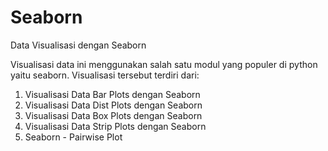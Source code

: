 # Seaborn
Data Visualisasi dengan Seaborn

Visualisasi data ini menggunakan salah satu modul yang populer di python yaitu seaborn. Visualisasi tersebut terdiri dari:
1. Visualisasi Data Bar Plots dengan Seaborn
2. Visualisasi Data Dist Plots dengan Seaborn
3. Visualisasi Data Box Plots dengan Seaborn
4. Visualisasi Data Strip Plots dengan Seaborn
5. Seaborn - Pairwise Plot
